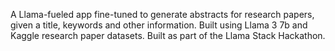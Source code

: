 A Llama-fueled app fine-tuned to generate abstracts for research papers, given a title, keywords and other information. Built using Llama 3 7b and Kaggle research paper datasets. Built as part of the Llama Stack Hackathon.

